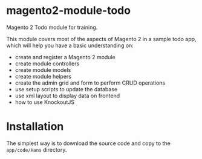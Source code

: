 # magento2-module-todo
Magento 2 Todo module for training.

This module covers most of the aspects of Magento 2 in a sample todo app, which will help you have a basic understanding on:

* create and register a Magento 2 module
* create module controllers
* create module models
* create module helpers
* create the admin grid and form to perform CRUD operations
* use setup scripts to update the database
* use xml layout to display data on frontend
* how to use KnockoutJS

# Installation
The simplest way is to download the source code and copy to the `app/code/Hans` directory.


